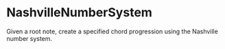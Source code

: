 # NashvilleNumberSystem
Given a root note, create a specified chord progression using the Nashville number system.
